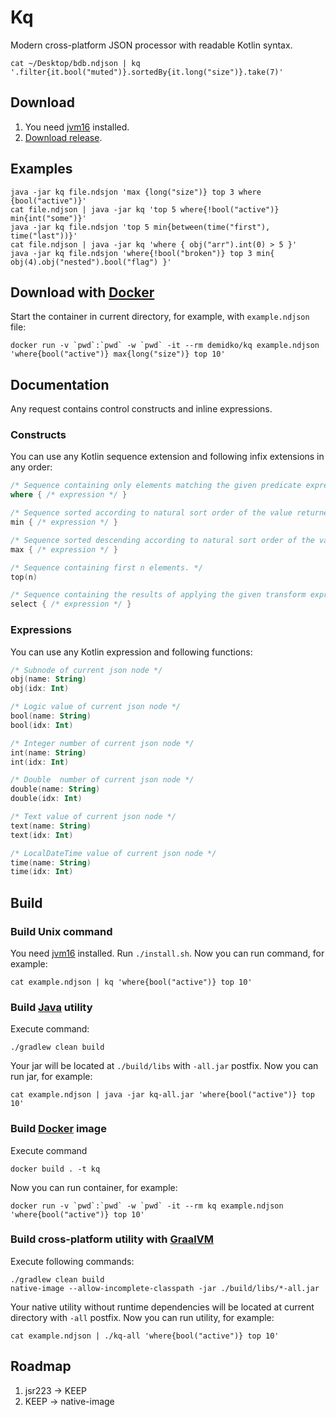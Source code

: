 # Kq

Modern cross-platform JSON processor with readable Kotlin syntax.

```shell
cat ~/Desktop/bdb.ndjson | kq '.filter{it.bool("muted")}.sortedBy{it.long("size")}.take(7)'
```

## Download

1. You need [jvm16](https://www.oracle.com/java/technologies/javase-jdk16-downloads.html) installed.
1. [Download release](https://github.com/demidko/kq/releases).

## Examples

```shell
java -jar kq file.ndsjon 'max {long("size")} top 3 where {bool("active")}'
cat file.ndjson | java -jar kq 'top 5 where{!bool("active")} min{int("some")}'
java -jar kq file.ndsjon 'top 5 min{between(time("first"), time("last"))}'
cat file.ndjson | java -jar kq 'where { obj("arr").int(0) > 5 }'
java -jar kq file.ndsjon 'where{!bool("broken")} top 3 min{ obj(4).obj("nested").bool("flag") }'
```

## Download with [Docker](https://www.docker.com/)

Start the container in current directory, for example, with `example.ndjson` file:

```shell
docker run -v `pwd`:`pwd` -w `pwd` -it --rm demidko/kq example.ndjson 'where{bool("active")} max{long("size")} top 10'
```

## Documentation

Any request contains control constructs and inline expressions.

### Constructs

You can use any Kotlin sequence extension and following infix extensions in any order:

```kotlin
/* Sequence containing only elements matching the given predicate expression. */
where { /* expression */ }

/* Sequence sorted according to natural sort order of the value returned by specified selector expression. */
min { /* expression */ }

/* Sequence sorted descending according to natural sort order of the value returned by specified selector expression. */
max { /* expression */ }

/* Sequence containing first n elements. */
top(n)

/* Sequence containing the results of applying the given transform expression to each element in the original sequence */
select { /* expression */ }
```

### Expressions

You can use any Kotlin expression and following functions:

```kotlin
/* Subnode of current json node */
obj(name: String)
obj(idx: Int)

/* Logic value of current json node */
bool(name: String)
bool(idx: Int)

/* Integer number of current json node */
int(name: String)
int(idx: Int)

/* Double  number of current json node */
double(name: String)
double(idx: Int)

/* Text value of current json node */
text(name: String)
text(idx: Int)

/* LocalDateTime value of current json node */
time(name: String)
time(idx: Int)
```

## Build

### Build Unix command

You need [jvm16](https://www.oracle.com/java/technologies/javase-jdk16-downloads.html) installed.
Run `./install.sh`. Now you can run command, for example:

```shell
cat example.ndjson | kq 'where{bool("active")} top 10'
```

### Build [Java](https://www.oracle.com/java/technologies/javase-jdk16-downloads.html) utility

Execute command:

```shell
./gradlew clean build
``` 

Your jar will be located at `./build/libs` with `-all.jar` postfix. Now you can run jar, for
example:

```shell
cat example.ndjson | java -jar kq-all.jar 'where{bool("active")} top 10'
```

### Build [Docker](https://www.docker.com/) image

Execute command

```shell
docker build . -t kq
```

Now you can run container, for example:

```shell
docker run -v `pwd`:`pwd` -w `pwd` -it --rm kq example.ndjson 'where{bool("active")} top 10'
```

### Build cross-platform utility with [GraalVM](https://www.graalvm.org/reference-manual/native-image/#install-native-image)

Execute following commands:

```shell
./gradlew clean build
native-image --allow-incomplete-classpath -jar ./build/libs/*-all.jar
``` 

Your native utility without runtime dependencies will be located at current directory with `-all`
postfix. Now you can run utility, for example:

```shell
cat example.ndjson | ./kq-all 'where{bool("active")} top 10'
```

## Roadmap

1. jsr223 -> KEEP
2. KEEP -> native-image


